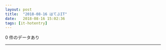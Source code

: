 ```yaml
---
layout: post
title:  "2018-08-16 はてぶIT"
date:   2018-08-16 15:02:36
tags: [it-hotentry]
---
```

0 件のデータあり

<hr>
